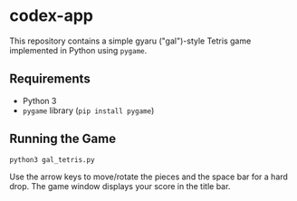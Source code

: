 # codex-app

This repository contains a simple gyaru ("gal")-style Tetris game implemented in Python using `pygame`.

## Requirements

- Python 3
- `pygame` library (`pip install pygame`)

## Running the Game

```
python3 gal_tetris.py
```

Use the arrow keys to move/rotate the pieces and the space bar for a hard drop. The game window displays your score in the title bar.
